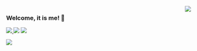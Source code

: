 <img  align=right src="https://github-readme-stats.vercel.app/api/top-langs/?username=brunolnetto&layout=compact&theme=transparent">

### Welcome, it is me! 👋 

<a href="https://www.linkedin.com/in/brunolnetto/"><img src="https://img.shields.io/badge/LinkedIn-0077B5?style=for-the-badge&logo=linkedin&logoColor=white" /> </a> <a mailto="brunolnetto@gmail.com"> <img src="https://img.shields.io/badge/Gmail-D14836?style=for-the-badge&logo=gmail&logoColor=white" /> </a> <a href="https://stackoverflow.com/users/4904472/bruno-peixoto"><img src="https://img.shields.io/badge/Stack_Overflow-FE7A16?style=for-the-badge&logo=stack-overflow&logoColor=white" /></a>

<img  align=left src="https://github-readme-stats.vercel.app/api?username=brunolnetto&show_icons=true&include_all_commits=true&theme=transparent&show_owner=true">




